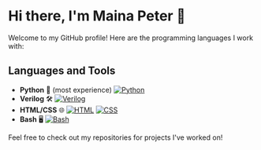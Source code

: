 # Hi there, I'm Maina Peter 👋

Welcome to my GitHub profile! Here are the programming languages I work with:

## Languages and Tools

- **Python** 🐍 (most experience) [![Python](https://img.shields.io/badge/-Python-black?style=flat-square&logo=python)](https://www.python.org/)
- **Verilog** 🛠️ [![Verilog](https://img.shields.io/badge/-Verilog-black?style=flat-square&logo=verilog)](https://en.wikipedia.org/wiki/Verilog)
- **HTML/CSS** 🌐 [![HTML](https://img.shields.io/badge/-HTML-black?style=flat-square&logo=html5)](https://developer.mozilla.org/en-US/docs/Web/HTML) [![CSS](https://img.shields.io/badge/-CSS-black?style=flat-square&logo=css3)](https://developer.mozilla.org/en-US/docs/Web/CSS)
- **Bash** 🖥️ [![Bash](https://img.shields.io/badge/-Bash-black?style=flat-square&logo=gnu-bash)](https://www.gnu.org/software/bash/)

Feel free to check out my repositories for projects I've worked on!
